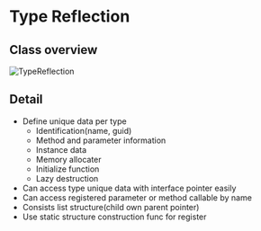# Type Reflection
 
## Class overview
![TypeReflection](https://github.com/nupnup-hub/JinEngine/assets/59456231/ab63c3ae-685b-47f3-998e-cdbb9e0c7748)

## Detail
- Define unique data per type
    - Identification(name, guid)
    - Method and parameter information
    - Instance data
    - Memory allocater
    - Initialize function
    - Lazy destruction
- Can access type unique data with interface pointer easily
- Can access registered parameter or method callable by name
- Consists list structure(child own parent pointer)
- Use static structure construction func for register


